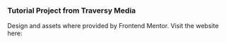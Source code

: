 ### Tutorial Project from Traversy Media
Design and assets where provided by Frontend Mentor.
Visit the website here: 
